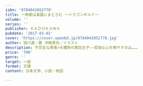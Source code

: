 ```yaml
---
isbn: '9784041052778'
title: 一角獣は楽園にまどろむ ～ドラゴンギルド～
volume: ''
series: ''
publisher: ＫＡＤＯＫＡＷＡ
pubdate: '2017-03-01'
cover: 'https://cover.openbd.jp/9784041052778.jpg'
author: 鴇六連／著 沖麻実也／イラスト
description: 不完全な黒竜×半魔物の第四王子――孤独な心を癒やすのは……。
price: '700'
genre: ''
target: 一般
format: 文庫
content: 日本文学、小説・物語

---
```

